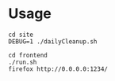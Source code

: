 
Usage
=====

    cd site
    DEBUG=1 ./dailyCleanup.sh

    cd frontend
    ./run.sh
    firefox http://0.0.0.0:1234/
